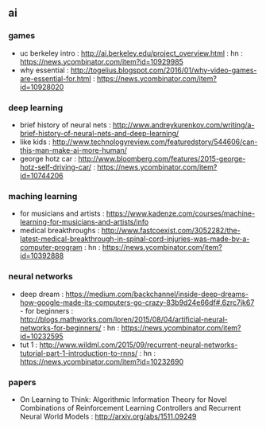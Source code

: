 ## ai

### games
- uc berkeley intro : http://ai.berkeley.edu/project_overview.html : hn : https://news.ycombinator.com/item?id=10929985
- why essential : http://togelius.blogspot.com/2016/01/why-video-games-are-essential-for.html : https://news.ycombinator.com/item?id=10928020

### deep learning
- brief history of neural nets : http://www.andreykurenkov.com/writing/a-brief-history-of-neural-nets-and-deep-learning/
- like kids : http://www.technologyreview.com/featuredstory/544606/can-this-man-make-ai-more-human/
- george hotz car : http://www.bloomberg.com/features/2015-george-hotz-self-driving-car/ : https://news.ycombinator.com/item?id=10744206

### maching learning
- for musicians and artists : https://www.kadenze.com/courses/machine-learning-for-musicians-and-artists/info
- medical breakthroughs : http://www.fastcoexist.com/3052282/the-latest-medical-breakthrough-in-spinal-cord-injuries-was-made-by-a-computer-program : hn : https://news.ycombinator.com/item?id=10392888

### neural networks
- deep dream : https://medium.com/backchannel/inside-deep-dreams-how-google-made-its-computers-go-crazy-83b9d24e66df#.6zrc7jk67 - for beginners : http://blogs.mathworks.com/loren/2015/08/04/artificial-neural-networks-for-beginners/ : hn : https://news.ycombinator.com/item?id=10232595                                                     
- tut 1 : http://www.wildml.com/2015/09/recurrent-neural-networks-tutorial-part-1-introduction-to-rnns/ : hn : https://news.ycombinator.com/item?id=10232690                                                     

### papers
- On Learning to Think: Algorithmic Information Theory for Novel Combinations of Reinforcement Learning Controllers and Recurrent Neural World Models : http://arxiv.org/abs/1511.09249
